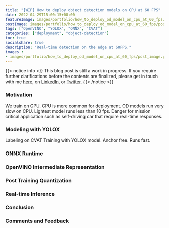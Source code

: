 ```yaml
---
title: "[WIP] How to deploy object detection models on CPU at 60 FPS"
date: 2022-04-29T15:00:15+08:00
featureImage: images/portfolio/how_to_deploy_od_model_on_cpu_at_60_fps/thumbnail.gif
postImage: images/portfolio/how_to_deploy_od_model_on_cpu_at_60_fps/post_image.png
tags: ["OpenVINO", "YOLOX", "ONNX", "CVAT"]
categories: ["deployment", "object-detection"]
toc: true
socialshare: true
description: "Real-time detection on the edge at 60FPS."
images : 
- images/portfolio/how_to_deploy_od_model_on_cpu_at_60_fps/post_image.png
---
```


{{< notice info >}}
This blog post is still a work in progress. If you require further clarifications before the contents are finalized, please get in touch with me [here](https://dicksonneoh.com/contact/), on [LinkedIn](https://www.linkedin.com/in/dickson-neoh/), or [Twitter](https://twitter.com/dicksonneoh7).
{{< /notice >}}

### Motivation
We train on GPU. CPU is more common for deployment.
OD models run very slow on CPU. Lightest model runs less than 10 fps.
Danger for mission critical application such as self-driving car that require real-time responses.

### Modeling with YOLOX
Labeling on CVAT
Training with YOLOX model.
Anchor free.
Runs fast.

### ONNX Runtime

### OpenVINO Intermediate Representation

### Post Training Quantization

### Real-time Inference

### Conclusion

### Comments and Feedback

